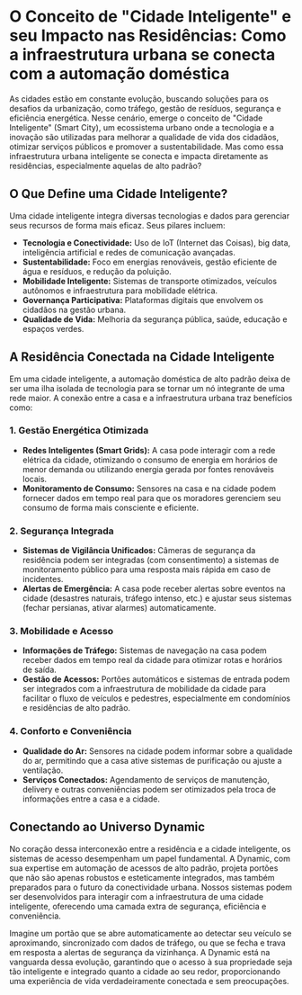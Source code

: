 # O Conceito de "Cidade Inteligente" e seu Impacto nas Residências: Como a infraestrutura urbana se conecta com a automação doméstica

As cidades estão em constante evolução, buscando soluções para os desafios da urbanização, como tráfego, gestão de resíduos, segurança e eficiência energética. Nesse cenário, emerge o conceito de "Cidade Inteligente" (Smart City), um ecossistema urbano onde a tecnologia e a inovação são utilizadas para melhorar a qualidade de vida dos cidadãos, otimizar serviços públicos e promover a sustentabilidade. Mas como essa infraestrutura urbana inteligente se conecta e impacta diretamente as residências, especialmente aquelas de alto padrão?

## O Que Define uma Cidade Inteligente?

Uma cidade inteligente integra diversas tecnologias e dados para gerenciar seus recursos de forma mais eficaz. Seus pilares incluem:

*   **Tecnologia e Conectividade:** Uso de IoT (Internet das Coisas), big data, inteligência artificial e redes de comunicação avançadas.
*   **Sustentabilidade:** Foco em energias renováveis, gestão eficiente de água e resíduos, e redução da poluição.
*   **Mobilidade Inteligente:** Sistemas de transporte otimizados, veículos autônomos e infraestrutura para mobilidade elétrica.
*   **Governança Participativa:** Plataformas digitais que envolvem os cidadãos na gestão urbana.
*   **Qualidade de Vida:** Melhoria da segurança pública, saúde, educação e espaços verdes.

## A Residência Conectada na Cidade Inteligente

Em uma cidade inteligente, a automação doméstica de alto padrão deixa de ser uma ilha isolada de tecnologia para se tornar um nó integrante de uma rede maior. A conexão entre a casa e a infraestrutura urbana traz benefícios como:

### 1. Gestão Energética Otimizada

*   **Redes Inteligentes (Smart Grids):** A casa pode interagir com a rede elétrica da cidade, otimizando o consumo de energia em horários de menor demanda ou utilizando energia gerada por fontes renováveis locais.
*   **Monitoramento de Consumo:** Sensores na casa e na cidade podem fornecer dados em tempo real para que os moradores gerenciem seu consumo de forma mais consciente e eficiente.

### 2. Segurança Integrada

*   **Sistemas de Vigilância Unificados:** Câmeras de segurança da residência podem ser integradas (com consentimento) a sistemas de monitoramento público para uma resposta mais rápida em caso de incidentes.
*   **Alertas de Emergência:** A casa pode receber alertas sobre eventos na cidade (desastres naturais, tráfego intenso, etc.) e ajustar seus sistemas (fechar persianas, ativar alarmes) automaticamente.

### 3. Mobilidade e Acesso

*   **Informações de Tráfego:** Sistemas de navegação na casa podem receber dados em tempo real da cidade para otimizar rotas e horários de saída.
*   **Gestão de Acessos:** Portões automáticos e sistemas de entrada podem ser integrados com a infraestrutura de mobilidade da cidade para facilitar o fluxo de veículos e pedestres, especialmente em condomínios e residências de alto padrão.

### 4. Conforto e Conveniência

*   **Qualidade do Ar:** Sensores na cidade podem informar sobre a qualidade do ar, permitindo que a casa ative sistemas de purificação ou ajuste a ventilação.
*   **Serviços Conectados:** Agendamento de serviços de manutenção, delivery e outras conveniências podem ser otimizados pela troca de informações entre a casa e a cidade.

## Conectando ao Universo Dynamic

No coração dessa interconexão entre a residência e a cidade inteligente, os sistemas de acesso desempenham um papel fundamental. A Dynamic, com sua expertise em automação de acessos de alto padrão, projeta portões que não são apenas robustos e esteticamente integrados, mas também preparados para o futuro da conectividade urbana. Nossos sistemas podem ser desenvolvidos para interagir com a infraestrutura de uma cidade inteligente, oferecendo uma camada extra de segurança, eficiência e conveniência.

Imagine um portão que se abre automaticamente ao detectar seu veículo se aproximando, sincronizado com dados de tráfego, ou que se fecha e trava em resposta a alertas de segurança da vizinhança. A Dynamic está na vanguarda dessa evolução, garantindo que o acesso à sua propriedade seja tão inteligente e integrado quanto a cidade ao seu redor, proporcionando uma experiência de vida verdadeiramente conectada e sem preocupações.
